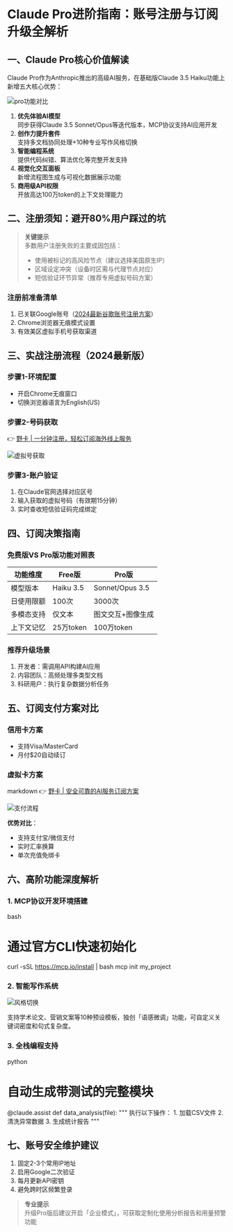 # Claude Pro进阶指南：账号注册与订阅升级全解析

## 一、Claude Pro核心价值解读
Claude Pro作为Anthropic推出的高级AI服务，在基础版Claude 3.5 Haiku功能上新增五大核心优势：

![pro功能对比](https://bbtdd.com/wp-content/uploads/img/27673093.webp)

1. **优先体验AI模型**  
同步获得Claude 3.5 Sonnet/Opus等迭代版本，MCP协议支持AI应用开发
2. **创作力提升套件**  
支持多文档协同处理+10种专业写作风格切换
3. **智能编程系统**  
提供代码纠错、算法优化等完整开发支持
4. **视觉化交互面板**  
新增流程图生成与可视化数据展示功能
5. **商用级API权限**  
开放高达100万token的上下文处理能力

## 二、注册须知：避开80%用户踩过的坑
> **关键提示**  
> 多数用户注册失败的主要成因包括：
> - 使用被标记的高风险节点（建议选择美国原生IP）
> - 区域设定冲突（设备时区需与代理节点对应）
> - 短信验证环节异常（推荐专用虚拟号码方案）

### 注册前准备清单
1. 已关联Google账号（[2024最新谷歌账号注册方案](https://zhuanlan.zhihu.com/p/464313036)）
2. Chrome浏览器无痕模式设置
3. 有效美区虚拟手机号获取渠道

## 三、实战注册流程（2024最新版）

### 步骤1-环境配置
- 开启Chrome无痕窗口
- 切换浏览器语言为English(US)

### 步骤2-号码获取
👉 [野卡 | 一分钟注册，轻松订阅海外线上服务](https://bbtdd.com/yeka)

![虚拟号获取](https://bbtdd.com/wp-content/uploads/img/2456724113710.webp)

### 步骤3-账户验证
1. 在Claude官网选择对应区号
2. 输入获取的虚拟号码（有效期15分钟）
3. 实时查收短信验证码完成绑定

## 四、订阅决策指南

### 免费版VS Pro版功能对照表
| 功能维度       | Free版               | Pro版                |
|---------------|----------------------|----------------------|
| 模型版本       | Haiku 3.5           | Sonnet/Opus 3.5     |
| 日使用限额     | 100次               | 3000次              |
| 多模态支持     | 仅文本              | 图文交互+图像生成    |
| 上下文记忆    | 25万token          | 100万token          |

### 推荐升级场景
1. 开发者：需调用API构建AI应用
2. 内容团队：高频处理多类型文档
3. 科研用户：执行复杂数据分析任务

## 五、订阅支付方案对比

### 信用卡方案
- 支持Visa/MasterCard
- 月付$20自动续订

### 虚拟卡方案
markdown
👉 [野卡 | 安全可靠的AI服务订阅方案](https://bbtdd.com/yeka)


![支付流程](https://bbtdd.com/wp-content/uploads/img/95223451184728.webp)

**优势对比**：
- 支持支付宝/微信支付
- 实时汇率换算
- 单次充值免绑卡

## 六、高阶功能深度解析

### 1. MCP协议开发环境搭建
bash
# 通过官方CLI快速初始化
curl -sSL https://mcp.io/install | bash
mcp init my_project


### 2. 智能写作系统
![风格切换](https://bbtdd.com/wp-content/uploads/img/0376242725232.webp)

支持学术论文、营销文案等10种预设模板，独创「语感微调」功能，可自定义关键词密度和句式复杂度。

### 3. 全栈编程支持
python
# 自动生成带测试的完整模块
@claude.assist
def data_analysis(file):
    """
    执行以下操作：
    1. 加载CSV文件
    2. 清洗异常数据
    3. 生成统计报告
    """


## 七、账号安全维护建议
1. 固定2-3个常用IP地址
2. 启用Google二次验证
3. 每月更新API密钥
4. 避免跨时区频繁登录

> **专业提示**  
> 升级Pro版后建议开启「企业模式」，可获取定制化使用分析报告和用量预警功能